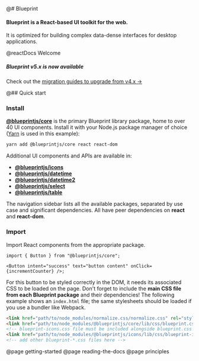 @# Blueprint

#### Blueprint is a React-based UI toolkit for the web.

It is optimized for building complex data-dense interfaces for desktop applications.

@reactDocs Welcome

<div class="@ns-callout @ns-intent-primary @ns-icon-star @ns-callout-has-body-content">
    <h5 class="@ns-heading">Blueprint v5.x is now available</h5>

Check out the [migration guides to upgrade from v4.x &rarr;](https://github.com/palantir/blueprint/wiki/Blueprint-5.0)

</div>

@## Quick start

### Install

[**@blueprintjs/core**](https://www.npmjs.com/package/@blueprintjs/core) is the primary Blueprint library package,
home to over 40 UI components.
Install it with your Node.js package manager of choice ([Yarn](https://yarnpkg.com/) is used in this example):

```sh
yarn add @blueprintjs/core react react-dom
```

Additional UI components and APIs are available in:

-   [**@blueprintjs/icons**](https://www.npmjs.com/package/@blueprintjs/icons)
-   [**@blueprintjs/datetime**](https://www.npmjs.com/package/@blueprintjs/datetime)
-   [**@blueprintjs/datetime2**](https://www.npmjs.com/package/@blueprintjs/datetime2)
-   [**@blueprintjs/select**](https://www.npmjs.com/package/@blueprintjs/select)
-   [**@blueprintjs/table**](https://www.npmjs.com/package/@blueprintjs/table)

The navigation sidebar lists all the available packages, separated by use case and significant dependencies.
All have peer dependencies on **react** and **react-dom**.

### Import

Import React components from the appropriate package.

```tsx
import { Button } from "@blueprintjs/core";

<Button intent="success" text="button content" onClick={incrementCounter} />;
```

For this button to be styled correctly in the DOM, it needs its associated CSS to be loaded on the page.
Don't forget to include the **main CSS file from each Blueprint package** and their dependencies!
The following example shows an `index.html` file; the same stylesheets should be loaded if you use a bundler like Webpack.

```html
<link href="path/to/node_modules/normalize.css/normalize.css" rel="stylesheet" />
<link href="path/to/node_modules/@blueprintjs/core/lib/css/blueprint.css" rel="stylesheet" />
<!-- blueprint-icons.css file must be included alongside blueprint.css for icon font support -->
<link href="path/to/node_modules/@blueprintjs/icons/lib/css/blueprint-icons.css" rel="stylesheet" />
<!-- add other blueprint-*.css files here -->
```

@page getting-started
@page reading-the-docs
@page principles
